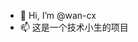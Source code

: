 - 👋 Hi, I’m @wan-cx
- 📫 这是一个技术小生的项目

<!---
wan-cx/wan-cx is a ✨ special ✨ repository because its `README.md` (this file) appears on your GitHub profile.
You can click the Preview link to take a look at your changes.
--->
